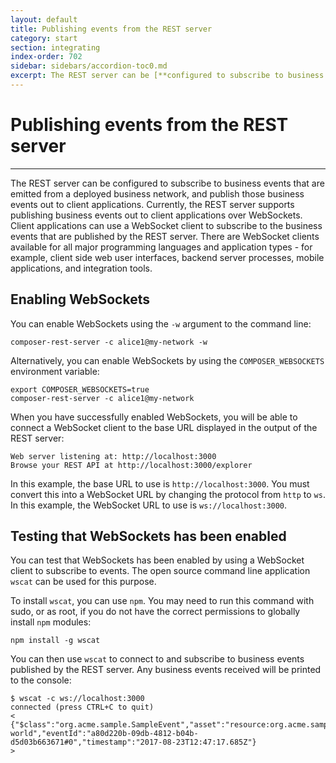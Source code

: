 ```yaml
---
layout: default
title: Publishing events from the REST server
category: start
section: integrating
index-order: 702
sidebar: sidebars/accordion-toc0.md
excerpt: The REST server can be [**configured to subscribe to business events**](./publishing-events.html) that are emitted from a deployed business network, and publish those business events out to client applications.
---
```


# Publishing events from the REST server

---

The REST server can be configured to subscribe to business events that are emitted from a deployed business network, and publish those business events out to client applications. Currently, the REST server supports publishing business events out to client applications over WebSockets. Client applications can use a WebSocket client to subscribe to the business events that are published by the REST server. There are WebSocket clients available for all major programming languages and application types - for example, client side web user interfaces, backend server processes, mobile applications, and integration tools.

## Enabling WebSockets

You can enable WebSockets using the `-w` argument to the command line:

    composer-rest-server -c alice1@my-network -w

Alternatively, you can enable WebSockets by using the `COMPOSER_WEBSOCKETS` environment variable:

    export COMPOSER_WEBSOCKETS=true
    composer-rest-server -c alice1@my-network

When you have successfully enabled WebSockets, you will be able to connect a WebSocket client to the base URL displayed in the output of the REST server:

    Web server listening at: http://localhost:3000
    Browse your REST API at http://localhost:3000/explorer

In this example, the base URL to use is `http://localhost:3000`. You must convert this into a WebSocket URL by changing the protocol from `http` to `ws`. In this example, the WebSocket URL to use is `ws://localhost:3000`.

## Testing that WebSockets has been enabled

You can test that WebSockets has been enabled by using a WebSocket client to subscribe to events. The open source command line application `wscat` can be used for this purpose.

To install `wscat`, you can use `npm`. You may need to run this command with sudo, or as root, if you do not have the correct permissions to globally install `npm` modules:

    npm install -g wscat

You can then use `wscat` to connect to and subscribe to business events published by the REST server. Any business events received will be printed to the console:

    $ wscat -c ws://localhost:3000
    connected (press CTRL+C to quit)
    < {"$class":"org.acme.sample.SampleEvent","asset":"resource:org.acme.sample.SampleAsset#assetId:1","oldValue":"","newValue":"hello world","eventId":"a80d220b-09db-4812-b04b-d5d03b663671#0","timestamp":"2017-08-23T12:47:17.685Z"}
    >
